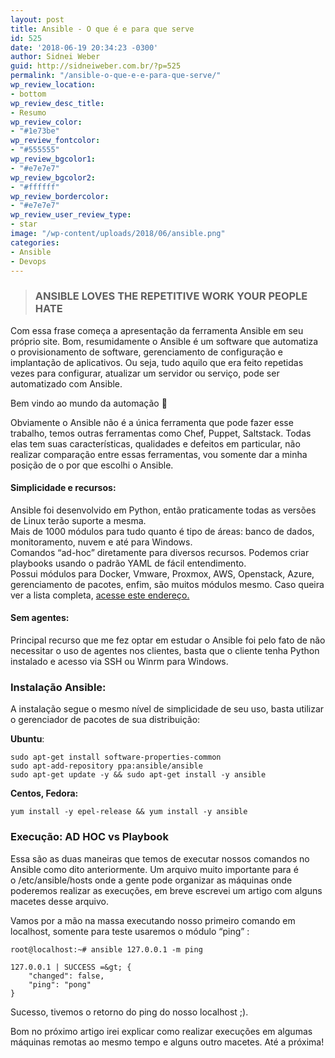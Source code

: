 ```yaml
---
layout: post
title: Ansible - O que é e para que serve
id: 525
date: '2018-06-19 20:34:23 -0300'
author: Sidnei Weber
guid: http://sidneiweber.com.br/?p=525
permalink: "/ansible-o-que-e-e-para-que-serve/"
wp_review_location:
- bottom
wp_review_desc_title:
- Resumo
wp_review_color:
- "#1e73be"
wp_review_fontcolor:
- "#555555"
wp_review_bgcolor1:
- "#e7e7e7"
wp_review_bgcolor2:
- "#ffffff"
wp_review_bordercolor:
- "#e7e7e7"
wp_review_user_review_type:
- star
image: "/wp-content/uploads/2018/06/ansible.png"
categories:
- Ansible
- Devops
---
```


> ### <span id="ANSIBLE_LOVES_THE_REPETITIVE_WORK_YOUR_PEOPLE_HATE">ANSIBLE LOVES THE REPETITIVE WORK YOUR PEOPLE HATE</span>

Com essa frase começa a apresentação da ferramenta Ansible em seu próprio site. Bom, resumidamente o Ansible é um software que automatiza o provisionamento de software, gerenciamento de configuração e implantação de aplicativos. Ou seja, tudo aquilo que era feito repetidas vezes para configurar, atualizar um servidor ou serviço, pode ser automatizado com Ansible.

Bem vindo ao mundo da automação 🙂

Obviamente o Ansible não é a única ferramenta que pode fazer esse trabalho, temos outras ferramentas como Chef, Puppet, Saltstack. Todas elas tem suas características, qualidades e defeitos em particular, não realizar comparação entre essas ferramentas, vou somente dar a minha posição de o por que escolhi o Ansible.

#### <span id="Simplicidade_e_recursos">Simplicidade e recursos:</span>

Ansible foi desenvolvido em Python, então praticamente todas as versões de Linux terão suporte a mesma.  
Mais de 1000 módulos para tudo quanto é tipo de áreas: banco de dados, monitoramento, nuvem e até para Windows.  
Comandos &#8220;ad-hoc&#8221; diretamente para diversos recursos. Podemos criar playbooks usando o padrão YAML de fácil entendimento.  
Possui módulos para Docker, Vmware, Proxmox, AWS, Openstack, Azure, gerenciamento de pacotes, enfim, são muitos módulos mesmo. Caso queira ver a lista completa, <a href="https://docs.ansible.com/ansible/latest/modules/list_of_all_modules.html" target="_blank" rel="noopener">acesse este endereço.</a>

#### <span id="Sem_agentes">Sem agentes:</span>

Principal recurso que me fez optar em estudar o Ansible foi pelo fato de não necessitar o uso de agentes nos clientes, basta que o cliente tenha Python instalado e acesso via SSH ou Winrm para Windows.

### <span id="Instalacao_Ansible">Instalação Ansible:</span>

A instalação segue o mesmo nível de simplicidade de seu uso, basta utilizar o gerenciador de pacotes de sua distribuição:

**Ubuntu**:

```shell
sudo apt-get install software-properties-common
sudo apt-add-repository ppa:ansible/ansible
sudo apt-get update -y && sudo apt-get install -y ansible
```

**Centos, Fedora:**

```shell
yum install -y epel-release && yum install -y ansible
```

### <span id="Execucao_AD_HOC_vs_Playbook">Execução: AD HOC vs Playbook</span>

Essa são as duas maneiras que temos de executar nossos comandos no Ansible como dito anteriormente. Um arquivo muito importante para é o <span class="wp_shortcodes_tooltip" title="Arquivo muito importante" data-gravity="n" data-fade="0">/etc/ansible/hosts</span> onde a gente pode organizar as máquinas onde poderemos realizar as execuções, em breve escrevei um artigo com alguns macetes desse arquivo.

Vamos por a mão na massa executando nosso primeiro comando em localhost, somente para teste usaremos o módulo &#8220;ping&#8221; :

```shell
root@localhost:~# ansible 127.0.0.1 -m ping

127.0.0.1 | SUCCESS =&gt; {
    "changed": false,
    "ping": "pong"
}
```

Sucesso, tivemos o retorno do ping do nosso localhost ;).

Bom no próximo artigo irei explicar como realizar execuções em algumas máquinas remotas ao mesmo tempo e alguns outro macetes. Até a próxima!
